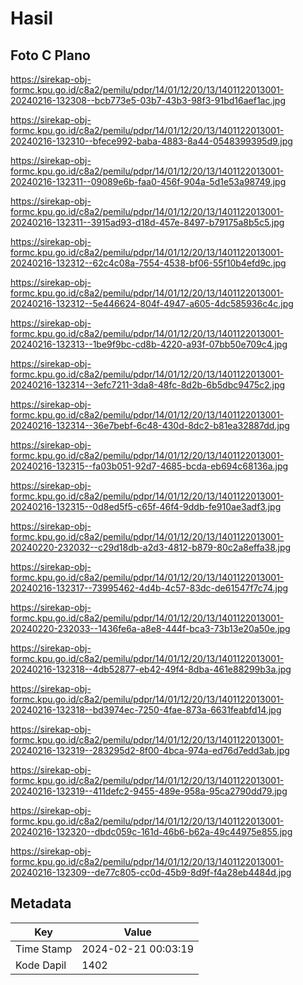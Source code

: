 # Hasil

## Foto C Plano

https://sirekap-obj-formc.kpu.go.id/c8a2/pemilu/pdpr/14/01/12/20/13/1401122013001-20240216-132308--bcb773e5-03b7-43b3-98f3-91bd16aef1ac.jpg

https://sirekap-obj-formc.kpu.go.id/c8a2/pemilu/pdpr/14/01/12/20/13/1401122013001-20240216-132310--bfece992-baba-4883-8a44-0548399395d9.jpg

https://sirekap-obj-formc.kpu.go.id/c8a2/pemilu/pdpr/14/01/12/20/13/1401122013001-20240216-132311--09089e6b-faa0-456f-904a-5d1e53a98749.jpg

https://sirekap-obj-formc.kpu.go.id/c8a2/pemilu/pdpr/14/01/12/20/13/1401122013001-20240216-132311--3915ad93-d18d-457e-8497-b79175a8b5c5.jpg

https://sirekap-obj-formc.kpu.go.id/c8a2/pemilu/pdpr/14/01/12/20/13/1401122013001-20240216-132312--62c4c08a-7554-4538-bf06-55f10b4efd9c.jpg

https://sirekap-obj-formc.kpu.go.id/c8a2/pemilu/pdpr/14/01/12/20/13/1401122013001-20240216-132312--5e446624-804f-4947-a605-4dc585936c4c.jpg

https://sirekap-obj-formc.kpu.go.id/c8a2/pemilu/pdpr/14/01/12/20/13/1401122013001-20240216-132313--1be9f9bc-cd8b-4220-a93f-07bb50e709c4.jpg

https://sirekap-obj-formc.kpu.go.id/c8a2/pemilu/pdpr/14/01/12/20/13/1401122013001-20240216-132314--3efc7211-3da8-48fc-8d2b-6b5dbc9475c2.jpg

https://sirekap-obj-formc.kpu.go.id/c8a2/pemilu/pdpr/14/01/12/20/13/1401122013001-20240216-132314--36e7bebf-6c48-430d-8dc2-b81ea32887dd.jpg

https://sirekap-obj-formc.kpu.go.id/c8a2/pemilu/pdpr/14/01/12/20/13/1401122013001-20240216-132315--fa03b051-92d7-4685-bcda-eb694c68136a.jpg

https://sirekap-obj-formc.kpu.go.id/c8a2/pemilu/pdpr/14/01/12/20/13/1401122013001-20240216-132315--0d8ed5f5-c65f-46f4-9ddb-fe910ae3adf3.jpg

https://sirekap-obj-formc.kpu.go.id/c8a2/pemilu/pdpr/14/01/12/20/13/1401122013001-20240220-232032--c29d18db-a2d3-4812-b879-80c2a8effa38.jpg

https://sirekap-obj-formc.kpu.go.id/c8a2/pemilu/pdpr/14/01/12/20/13/1401122013001-20240216-132317--73995462-4d4b-4c57-83dc-de61547f7c74.jpg

https://sirekap-obj-formc.kpu.go.id/c8a2/pemilu/pdpr/14/01/12/20/13/1401122013001-20240220-232033--1436fe6a-a8e8-444f-bca3-73b13e20a50e.jpg

https://sirekap-obj-formc.kpu.go.id/c8a2/pemilu/pdpr/14/01/12/20/13/1401122013001-20240216-132318--4db52877-eb42-49f4-8dba-461e88299b3a.jpg

https://sirekap-obj-formc.kpu.go.id/c8a2/pemilu/pdpr/14/01/12/20/13/1401122013001-20240216-132318--bd3974ec-7250-4fae-873a-6631feabfd14.jpg

https://sirekap-obj-formc.kpu.go.id/c8a2/pemilu/pdpr/14/01/12/20/13/1401122013001-20240216-132319--283295d2-8f00-4bca-974a-ed76d7edd3ab.jpg

https://sirekap-obj-formc.kpu.go.id/c8a2/pemilu/pdpr/14/01/12/20/13/1401122013001-20240216-132319--411defc2-9455-489e-958a-95ca2790dd79.jpg

https://sirekap-obj-formc.kpu.go.id/c8a2/pemilu/pdpr/14/01/12/20/13/1401122013001-20240216-132320--dbdc059c-161d-46b6-b62a-49c44975e855.jpg

https://sirekap-obj-formc.kpu.go.id/c8a2/pemilu/pdpr/14/01/12/20/13/1401122013001-20240216-132309--de77c805-cc0d-45b9-8d9f-f4a28eb4484d.jpg


## Metadata

| Key        | Value               |
| ---------- | ------------------- |
| Time Stamp | 2024-02-21 00:03:19 |
| Kode Dapil | 1402                |



